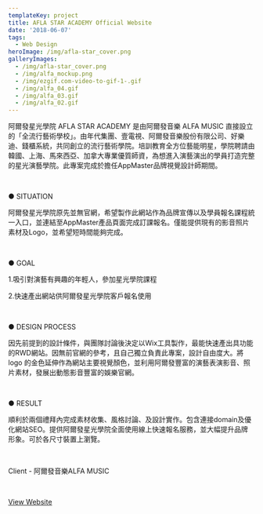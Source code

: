 ```yaml
---
templateKey: project
title: AFLA STAR ACADEMY Official Website
date: '2018-06-07'
tags:
  - Web Design
heroImage: /img/afla-star_cover.png
galleryImages:
  - /img/afla-star_cover.png
  - /img/alfa_mockup.png
  - /img/ezgif.com-video-to-gif-1-.gif
  - /img/alfa_04.gif
  - /img/alfa_03.gif
  - /img/alfa_02.gif
---
```

阿爾發星光學院 AFLA STAR ACADEMY 是由阿爾發音樂 ALFA MUSIC 直接設立的「全流行藝術學校」。由年代集團、壹電視、阿爾發音樂股份有限公司、好樂迪、錢櫃系統，共同創立的流行藝術學院。培訓教育全方位藝能明星，學院聘請由韓國、上海、馬來西亞、加拿大專業優質師資，為想進入演藝演出的學員打造完整的星光演藝學院。此專案完成於擔任AppMaster品牌視覺設計師期間。

<br/>

● SITUATION

阿爾發星光學院原先並無官網，希望製作此網站作為品牌宣傳以及學員報名課程統一入口，並連結至AppMaster產品頁面完成訂課報名。僅能提供現有的影音照片素材及Logo，並希望短時間能夠完成。

<br/>

● GOAL

1.吸引對演藝有興趣的年輕人，參加星光學院課程

2.快速產出網站供阿爾發星光學院客戶報名使用

<br/>

● DESIGN PROCESS

因先前提到的設計條件，與團隊討論後決定以Wix工具製作，最能快速產出具功能的RWD網站。因無前官網的參考，且自己獨立負責此專案，設計自由度大。將 logo 的金色延伸作為網站主要視覺顏色，並利用阿爾發豐富的演藝表演影音、照片素材，發展出動態影音豐富的娛樂官網。

<br/>

● RESULT

順利於兩個禮拜內完成素材收集、風格討論、及設計實作。包含連接domain及優化網站SEO。提供阿爾發星光學院全面使用線上快速報名服務，並大幅提升品牌形象。可於各尺寸裝置上瀏覽。

<br/>

Client - 阿爾發音樂ALFA MUSIC

<br/>

[View Website](https://www.alfamusic.com.tw/)
